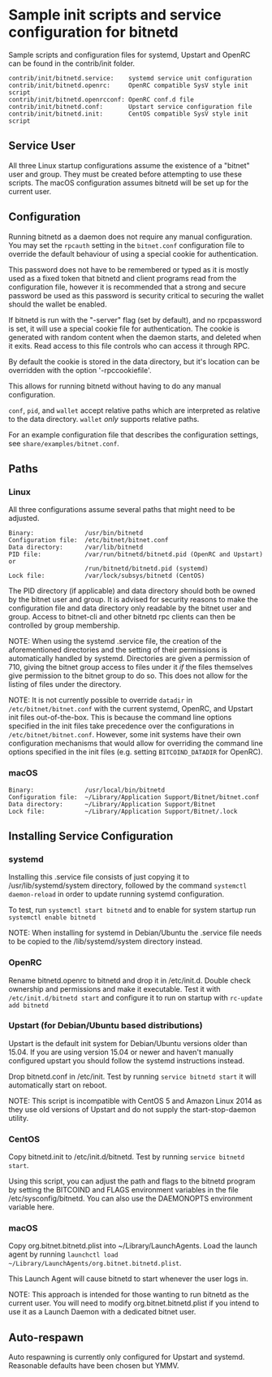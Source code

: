 Sample init scripts and service configuration for bitnetd
==========================================================

Sample scripts and configuration files for systemd, Upstart and OpenRC
can be found in the contrib/init folder.

    contrib/init/bitnetd.service:    systemd service unit configuration
    contrib/init/bitnetd.openrc:     OpenRC compatible SysV style init script
    contrib/init/bitnetd.openrcconf: OpenRC conf.d file
    contrib/init/bitnetd.conf:       Upstart service configuration file
    contrib/init/bitnetd.init:       CentOS compatible SysV style init script

Service User
---------------------------------

All three Linux startup configurations assume the existence of a "bitnet" user
and group.  They must be created before attempting to use these scripts.
The macOS configuration assumes bitnetd will be set up for the current user.

Configuration
---------------------------------

Running bitnetd as a daemon does not require any manual configuration. You may
set the `rpcauth` setting in the `bitnet.conf` configuration file to override
the default behaviour of using a special cookie for authentication.

This password does not have to be remembered or typed as it is mostly used
as a fixed token that bitnetd and client programs read from the configuration
file, however it is recommended that a strong and secure password be used
as this password is security critical to securing the wallet should the
wallet be enabled.

If bitnetd is run with the "-server" flag (set by default), and no rpcpassword is set,
it will use a special cookie file for authentication. The cookie is generated with random
content when the daemon starts, and deleted when it exits. Read access to this file
controls who can access it through RPC.

By default the cookie is stored in the data directory, but it's location can be overridden
with the option '-rpccookiefile'.

This allows for running bitnetd without having to do any manual configuration.

`conf`, `pid`, and `wallet` accept relative paths which are interpreted as
relative to the data directory. `wallet` *only* supports relative paths.

For an example configuration file that describes the configuration settings,
see `share/examples/bitnet.conf`.

Paths
---------------------------------

### Linux

All three configurations assume several paths that might need to be adjusted.

    Binary:              /usr/bin/bitnetd
    Configuration file:  /etc/bitnet/bitnet.conf
    Data directory:      /var/lib/bitnetd
    PID file:            /var/run/bitnetd/bitnetd.pid (OpenRC and Upstart) or
                         /run/bitnetd/bitnetd.pid (systemd)
    Lock file:           /var/lock/subsys/bitnetd (CentOS)

The PID directory (if applicable) and data directory should both be owned by the
bitnet user and group. It is advised for security reasons to make the
configuration file and data directory only readable by the bitnet user and
group. Access to bitnet-cli and other bitnetd rpc clients can then be
controlled by group membership.

NOTE: When using the systemd .service file, the creation of the aforementioned
directories and the setting of their permissions is automatically handled by
systemd. Directories are given a permission of 710, giving the bitnet group
access to files under it _if_ the files themselves give permission to the
bitnet group to do so. This does not allow
for the listing of files under the directory.

NOTE: It is not currently possible to override `datadir` in
`/etc/bitnet/bitnet.conf` with the current systemd, OpenRC, and Upstart init
files out-of-the-box. This is because the command line options specified in the
init files take precedence over the configurations in
`/etc/bitnet/bitnet.conf`. However, some init systems have their own
configuration mechanisms that would allow for overriding the command line
options specified in the init files (e.g. setting `BITCOIND_DATADIR` for
OpenRC).

### macOS

    Binary:              /usr/local/bin/bitnetd
    Configuration file:  ~/Library/Application Support/Bitnet/bitnet.conf
    Data directory:      ~/Library/Application Support/Bitnet
    Lock file:           ~/Library/Application Support/Bitnet/.lock

Installing Service Configuration
-----------------------------------

### systemd

Installing this .service file consists of just copying it to
/usr/lib/systemd/system directory, followed by the command
`systemctl daemon-reload` in order to update running systemd configuration.

To test, run `systemctl start bitnetd` and to enable for system startup run
`systemctl enable bitnetd`

NOTE: When installing for systemd in Debian/Ubuntu the .service file needs to be copied to the /lib/systemd/system directory instead.

### OpenRC

Rename bitnetd.openrc to bitnetd and drop it in /etc/init.d.  Double
check ownership and permissions and make it executable.  Test it with
`/etc/init.d/bitnetd start` and configure it to run on startup with
`rc-update add bitnetd`

### Upstart (for Debian/Ubuntu based distributions)

Upstart is the default init system for Debian/Ubuntu versions older than 15.04. If you are using version 15.04 or newer and haven't manually configured upstart you should follow the systemd instructions instead.

Drop bitnetd.conf in /etc/init.  Test by running `service bitnetd start`
it will automatically start on reboot.

NOTE: This script is incompatible with CentOS 5 and Amazon Linux 2014 as they
use old versions of Upstart and do not supply the start-stop-daemon utility.

### CentOS

Copy bitnetd.init to /etc/init.d/bitnetd. Test by running `service bitnetd start`.

Using this script, you can adjust the path and flags to the bitnetd program by
setting the BITCOIND and FLAGS environment variables in the file
/etc/sysconfig/bitnetd. You can also use the DAEMONOPTS environment variable here.

### macOS

Copy org.bitnet.bitnetd.plist into ~/Library/LaunchAgents. Load the launch agent by
running `launchctl load ~/Library/LaunchAgents/org.bitnet.bitnetd.plist`.

This Launch Agent will cause bitnetd to start whenever the user logs in.

NOTE: This approach is intended for those wanting to run bitnetd as the current user.
You will need to modify org.bitnet.bitnetd.plist if you intend to use it as a
Launch Daemon with a dedicated bitnet user.

Auto-respawn
-----------------------------------

Auto respawning is currently only configured for Upstart and systemd.
Reasonable defaults have been chosen but YMMV.
